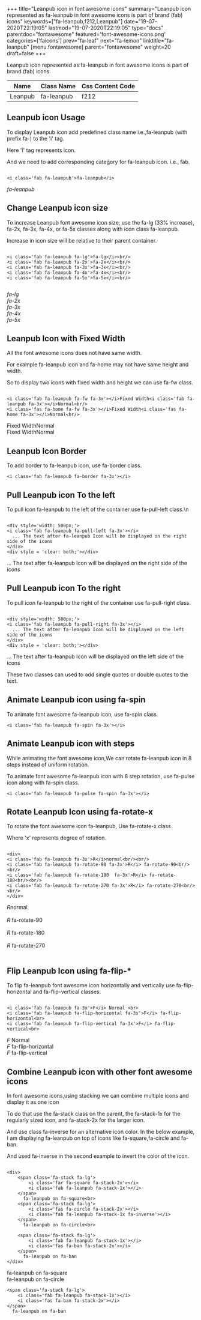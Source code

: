 +++
title="Leanpub icon in font awesome icons"
summary="Leanpub icon represented as fa-leanpub in font awesome icons is part of brand (fab) icons"
keywords=["fa-leanpub,f212,Leanpub"]
date="19-07-2020T22:19:05"
lastmod="19-07-2020T22:19:05"
type="docs"
parentdoc="fontawesome"
featured='font-awesome-icons.png'
categories=['faicons']
prev="fa-leaf"
next="fa-lemon"
linktitle="fa-leanpub"
[menu.fontawesome]
parent="fontawesome"
weight=20
draft=false
+++


Leanpub icon represented as fa-leanpub in font awesome icons is part of brand (fab) icons

<div class='table-responsive'><table class='table'><thead><tr><th>Name</th><th>Class Name</th><th>Css Content Code</th></tr></thead><tbody><tr><td>Leanpub</td><td>fa-leanpub</td><td>f212</td></tr></tbody></table></div>



## Leanpub icon Usage

To display Leanpub icon add predefined class name i.e.,fa-leanpub (with prefix fa-) to the 'i' tag.

Here 'i' tag represents icon.

And we need to add corresponding category for fa-leanpub icon. i.e., fab.


```

<i class='fab fa-leanpub'>fa-leanpub</i>
```

<i class='fab fa-leanpub'>fa-leanpub</i>




## Change Leanpub icon size
To increase Leanpub font awesome icon size, use the fa-lg (33% increase), fa-2x, fa-3x, fa-4x, or fa-5x classes along with icon class fa-leanpub.

Increase in icon size will be relative to their parent container. 

```

<i class='fab fa-leanpub fa-lg'>fa-lg</i><br/>
<i class='fab fa-leanpub fa-2x'>fa-2x</i><br/>
<i class='fab fa-leanpub fa-3x'>fa-3x</i><br/>
<i class='fab fa-leanpub fa-4x'>fa-4x</i><br/>
<i class='fab fa-leanpub fa-5x'>fa-5x</i><br/>
            
```

<i class='fab fa-leanpub fa-lg'>fa-lg</i><br/>
<i class='fab fa-leanpub fa-2x'>fa-2x</i><br/>
<i class='fab fa-leanpub fa-3x'>fa-3x</i><br/>
<i class='fab fa-leanpub fa-4x'>fa-4x</i><br/>
<i class='fab fa-leanpub fa-5x'>fa-5x</i><br/>
            



## Leanpub Icon with Fixed Width 

All the font awesome icons does not have same width.

For example fa-leanpub icon and fa-home may not have same height and width.

So to display two icons with fixed width and height we can use fa-fw class.


```

<i class='fab fa-leanpub fa-fw fa-3x'></i>Fixed Width<i class='fab fa-leanpub fa-3x'></i>Normal<br/>
<i class='fas fa-home fa-fw fa-3x'></i>Fixed Width<i class='fas fa-home fa-3x'></i>Normal<br/>
```

<i class='fab fa-leanpub fa-fw fa-3x'></i>Fixed Width<i class='fab fa-leanpub fa-3x'></i>Normal<br/>
<i class='fas fa-home fa-fw fa-3x'></i>Fixed Width<i class='fas fa-home fa-3x'></i>Normal<br/>



## Leanpub Icon Border 

To add border to fa-leanpub icon, use fa-border class.


```
<i class='fab fa-leanpub fa-border fa-3x'></i>

```
<i class='fab fa-leanpub fa-border fa-3x'></i>





## Pull Leanpub icon To the left

To pull icon fa-leanpub to the left of the container use fa-pull-left class.\n

```

<div style='width: 500px;'>
<i class='fab fa-leanpub fa-pull-left fa-3x'></i>
  ... The text after fa-leanpub Icon will be displayed on the right side of the icons
</div>
<div style = 'clear: both;'></div>
```

<div style='width: 500px;'>
<i class='fab fa-leanpub fa-pull-left fa-3x'></i>
  ... The text after fa-leanpub Icon will be displayed on the right side of the icons
</div>
<div style = 'clear: both;'></div>




## Pull Leanpub icon To the right
To pull icon fa-leanpub to the right of the container use fa-pull-right class.

```

<div style='width: 500px;'>
<i class='fab fa-leanpub fa-pull-right fa-3x'></i>
  ... The text after fa-leanpub Icon will be displayed on the left side of the icons
</div>
<div style = 'clear: both;'></div>
```

<div style='width: 500px;'>
<i class='fab fa-leanpub fa-pull-right fa-3x'></i>
  ... The text after fa-leanpub Icon will be displayed on the left side of the icons
</div>
<div style = 'clear: both;'></div>

These two classes can used to add single quotes or double quotes to the text.


## Animate Leanpub icon using fa-spin
To animate font awesome fa-leanpub icon, use fa-spin class.

```
<i class='fab fa-leanpub fa-spin fa-3x'></i>
```
<i class='fab fa-leanpub fa-spin fa-3x'></i>




## Animate Leanpub icon with steps
While animating the font awesome icon,We can rotate fa-leanpub icon in 8 steps instead of uniform rotation.

To animate font awesome fa-leanpub icon with 8 step rotation, use fa-pulse icon along with fa-spin class.


```
<i class='fab fa-leanpub fa-pulse fa-spin fa-3x'></i>

```
<i class='fab fa-leanpub fa-pulse fa-spin fa-3x'></i>





## Rotate Leanpub Icon using fa-rotate-x
To rotate the font awesome icon fa-leanpub, Use fa-rotate-x class

Where 'x' represents degree of rotation.


```

<div>
<i class='fab fa-leanpub fa-3x'>R</i>normal<br/><br/>
<i class='fab fa-leanpub fa-rotate-90 fa-3x'>R</i> fa-rotate-90<br/><br/> 
<i class='fab fa-leanpub fa-rotate-180  fa-3x'>R</i> fa-rotate-180<br/><br/> 
<i class='fab fa-leanpub fa-rotate-270 fa-3x'>R</i> fa-rotate-270<br/><br/>
</div>
```

<div>
<i class='fab fa-leanpub fa-3x'>R</i>normal<br/><br/>
<i class='fab fa-leanpub fa-rotate-90 fa-3x'>R</i> fa-rotate-90<br/><br/> 
<i class='fab fa-leanpub fa-rotate-180  fa-3x'>R</i> fa-rotate-180<br/><br/> 
<i class='fab fa-leanpub fa-rotate-270 fa-3x'>R</i> fa-rotate-270<br/><br/>
</div>




## Flip Leanpub Icon using fa-flip-*
To flip fa-leanpub font awesome icon horizontally and vertically use fa-flip-horizontal and fa-flip-vertical classes. 

```

<i class='fab fa-leanpub fa-3x'>F</i> Normal <br>
<i class='fab fa-leanpub fa-flip-horizontal fa-3x'>F</i> fa-flip-horizontal<br>
<i class='fab fa-leanpub fa-flip-vertical fa-3x'>F</i> fa-flip-vertical<br>
```

<i class='fab fa-leanpub fa-3x'>F</i> Normal <br>
<i class='fab fa-leanpub fa-flip-horizontal fa-3x'>F</i> fa-flip-horizontal<br>
<i class='fab fa-leanpub fa-flip-vertical fa-3x'>F</i> fa-flip-vertical<br>




## Combine Leanpub icon with other font awesome icons
In font awesome icons,using stacking we can combine multiple icons and display it as one icon 

To do that use the fa-stack class on the parent, the fa-stack-1x for the regularly sized icon, and fa-stack-2x for the larger icon.

And use class fa-inverse for an alternative icon color. 
In the below example, I am displaying fa-leanpub on top of icons like fa-square,fa-circle and fa-ban.

And used fa-inverse in the second example to invert the color of the icon.

```

<div>
    <span class='fa-stack fa-lg'>
        <i class='far fa-square fa-stack-2x'></i>
        <i class='fab fa-leanpub fa-stack-1x'></i>
    </span>
      fa-leanpub on fa-square<br>
    <span class='fa-stack fa-lg'>
        <i class='fas fa-circle fa-stack-2x'></i>
        <i class='fab fa-leanpub fa-stack-1x fa-inverse'></i>
    </span>
      fa-leanpub on fa-circle<br>

    <span class='fa-stack fa-lg'>
        <i class='fab fa-leanpub fa-stack-1x'></i>
        <i class='fas fa-ban fa-stack-2x'></i>
    </span>
      fa-leanpub on fa-ban
</div>
```

<div>
    <span class='fa-stack fa-lg'>
        <i class='far fa-square fa-stack-2x'></i>
        <i class='fab fa-leanpub fa-stack-1x'></i>
    </span>
      fa-leanpub on fa-square<br>
    <span class='fa-stack fa-lg'>
        <i class='fas fa-circle fa-stack-2x'></i>
        <i class='fab fa-leanpub fa-stack-1x fa-inverse'></i>
    </span>
      fa-leanpub on fa-circle<br>

    <span class='fa-stack fa-lg'>
        <i class='fab fa-leanpub fa-stack-1x'></i>
        <i class='fas fa-ban fa-stack-2x'></i>
    </span>
      fa-leanpub on fa-ban
</div>






